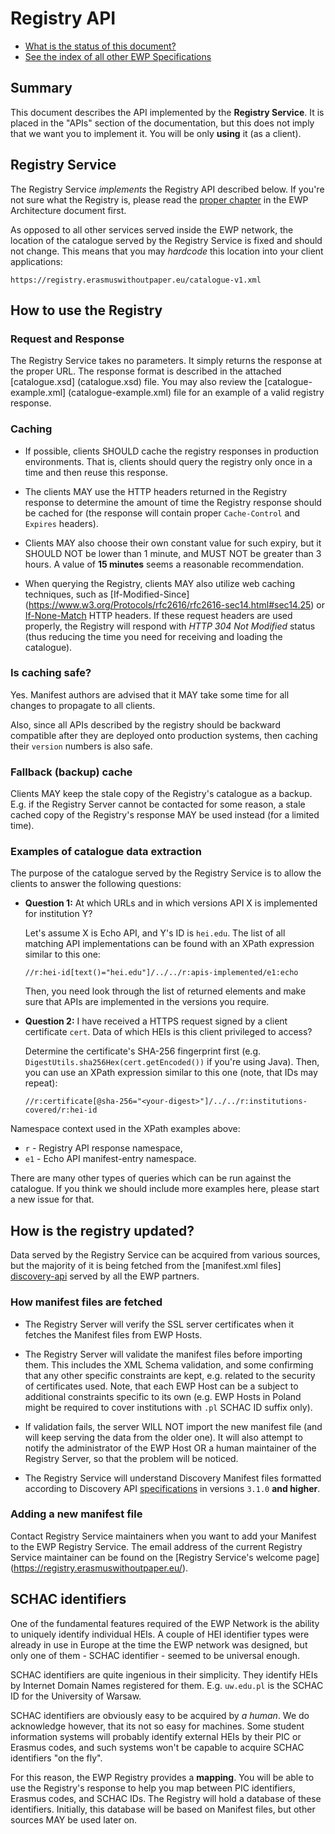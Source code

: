 Registry API
============

* [What is the status of this document?][statuses]
* [See the index of all other EWP Specifications][develhub]


Summary
-------

This document describes the API implemented by the <b>Registry Service</b>. It
is placed in the "APIs" section of the documentation, but this does not imply
that we want you to implement it. You will be only <b>using</b> it (as a
client).


Registry Service
----------------

The Registry Service *implements* the Registry API described below. If you're
not sure what the Registry is, please read the [proper chapter][registry-intro]
in the EWP Architecture document first.

As opposed to all other services served inside the EWP network, the location of
the catalogue served by the Registry Service is fixed and should not change.
This means that you may *hardcode* this location into your client applications:

```
https://registry.erasmuswithoutpaper.eu/catalogue-v1.xml
```


How to use the Registry
-----------------------

### Request and Response

The Registry Service takes no parameters. It simply returns the response at the
proper URL. The response format is described in the attached [catalogue.xsd]
(catalogue.xsd) file. You may also review the [catalogue-example.xml]
(catalogue-example.xml) file for an example of a valid registry response.


### Caching

 * If possible, clients SHOULD cache the registry responses in production
   environments. That is, clients should query the registry only once in a time
   and then reuse this response. 

 * The clients MAY use the HTTP headers returned in the Registry response to
   determine the amount of time the Registry response should be cached for (the
   response will contain proper `Cache-Control` and `Expires` headers).
 
 * Clients MAY also choose their own constant value for such expiry, but it
   SHOULD NOT be lower than 1 minute, and MUST NOT be greater than 3 hours.
   A value of **15 minutes** seems a reasonable recommendation.

 * When querying the Registry, clients MAY also utilize web caching techniques,
   such as [If-Modified-Since]
   (https://www.w3.org/Protocols/rfc2616/rfc2616-sec14.html#sec14.25) or
   [If-None-Match](https://www.w3.org/Protocols/rfc2616/rfc2616-sec14.html#sec14.26)
   HTTP headers. If these request headers are used properly, the Registry will
   respond with *HTTP 304 Not Modified* status (thus reducing the time you need
   for receiving and loading the catalogue).


### Is caching safe?

Yes. Manifest authors are advised that it MAY take some time for all changes to
propagate to all clients.

Also, since all APIs described by the registry should be backward compatible
after they are deployed onto production systems, then caching their `version`
numbers is also safe.


### Fallback (backup) cache

Clients MAY keep the stale copy of the Registry's catalogue as a backup. E.g.
if the Registry Server cannot be contacted for some reason, a stale cached copy
of the Registry's response MAY be used instead (for a limited time).


### Examples of catalogue data extraction

The purpose of the catalogue served by the Registry Service is to allow the
clients to answer the following questions:

* **Question 1:** At which URLs and in which versions API X is implemented
  for institution Y?

  Let's assume X is Echo API, and Y's ID is `hei.edu`. The list of all matching
  API implementations can be found with an XPath expression similar to this
  one:

  `//r:hei-id[text()="hei.edu"]/../../r:apis-implemented/e1:echo`

  Then, you need look through the list of returned elements and make sure that
  APIs are implemented in the versions you require.

* **Question 2:** I have received a HTTPS request signed by a client
  certificate `cert`. Data of which HEIs is this client privileged to access?

  Determine the certificate's SHA-256 fingerprint first (e.g.
  `DigestUtils.sha256Hex(cert.getEncoded())` if you're using Java). Then, you
  can use an XPath expression similar to this one (note, that IDs may repeat):

  `//r:certificate[@sha-256="<your-digest>"]/../../r:institutions-covered/r:hei-id`

Namespace context used in the XPath examples above:

 * `r` - Registry API response namespace,
 * `e1` - Echo API manifest-entry namespace.

There are many other types of queries which can be run against the catalogue.
If you think we should include more examples here, please start a new issue for
that.


How is the registry updated?
----------------------------

Data served by the Registry Service can be acquired from various sources, but
the majority of it is being fetched from the [manifest.xml files]
[discovery-api] served by all the EWP partners.


### How manifest files are fetched

 * The Registry Server will verify the SSL server certificates when it fetches
   the Manifest files from EWP Hosts.

 * The Registry Server will validate the manifest files before importing them.
   This includes the XML Schema validation, and some confirming that any other
   specific constraints are kept, e.g. related to the security of certificates
   used. Note, that each EWP Host can be a subject to additional constraints
   specific to its own (e.g. EWP Hosts in Poland might be required to cover
   institutions with `.pl` SCHAC ID suffix only).

 * If validation fails, the server WILL NOT import the new manifest file (and
   will keep serving the data from the older one). It will also attempt to
   notify the administrator of the EWP Host OR a human maintainer of the
   Registry Server, so that the problem will be noticed.

 * The Registry Service will understand Discovery Manifest files formatted
   according to Discovery API [specifications][discovery-api-releases] in
   versions `3.1.0` **and higher**.


### Adding a new manifest file

Contact Registry Service maintainers when you want to add your Manifest to the
EWP Registry Service. The email address of the current Registry Service
maintainer can be found on the [Registry Service's welcome page]
(https://registry.erasmuswithoutpaper.eu/).


SCHAC identifiers
-----------------

One of the fundamental features required of the EWP Network is the ability to
uniquely identify individual HEIs. A couple of HEI identifier types were
already in use in Europe at the time the EWP network was designed, but only one
of them - SCHAC identifier - seemed to be universal enough.

SCHAC identifiers are quite ingenious in their simplicity. They identify HEIs
by Internet Domain Names registered for them. E.g. `uw.edu.pl` is the SCHAC ID
for the University of Warsaw.

SCHAC identifiers are obviously easy to be acquired by *a human*. We do
acknowledge however, that its not so easy for machines. Some student
information systems will probably identify external HEIs by their PIC or
Erasmus codes, and such systems won't be capable to acquire SCHAC identifiers
"on the fly".

For this reason, the EWP Registry provides a **mapping**. You will be able
to use the Registry's response to help you map between PIC identifiers, Erasmus
codes, and SCHAC IDs. The Registry will hold a database of these identifiers.
Initially, this database will be based on Manifest files, but other sources MAY
be used later on.


[registry-intro]: https://github.com/erasmus-without-paper/ewp-specs-architecture/blob/stable-v1/README.md#registry
[discovery-api]: https://github.com/erasmus-without-paper/ewp-specs-api-discovery
[discovery-api-releases]: https://github.com/erasmus-without-paper/ewp-specs-api-discovery/releases
[develhub]: http://developers.erasmuswithoutpaper.eu/
[statuses]: https://github.com/erasmus-without-paper/ewp-specs-management/blob/stable-v1/README.md#statuses
